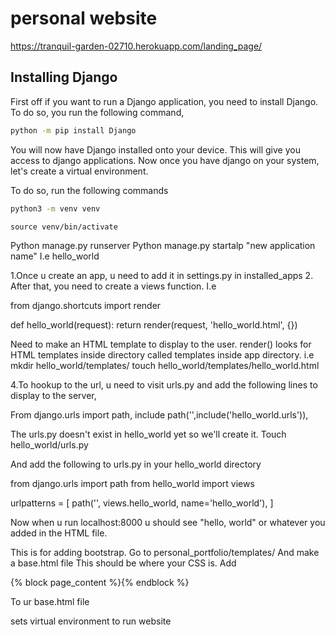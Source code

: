 # personal website
https://tranquil-garden-02710.herokuapp.com/landing_page/

## Installing Django

First off if you want to run a Django application, you need to install Django. To do so, you run the following command,
```bash
python -m pip install Django
```

You will now have Django installed onto your device. This will give you access to django applications. Now once you have django on your system, let's create a virtual environment.

To do so, run the following commands
```bash
python3 -m venv venv 
```
```
source venv/bin/activate
```

Python manage.py runserver Python manage.py startalp "new application name" I.e hello_world

1.Once u create an app, u need to add it in settings.py in installed_apps 2. After that, you need to create a views function. I.e

from django.shortcuts import render

def hello_world(request): return render(request, 'hello_world.html', {})

Need to make an HTML template to display to the user. render() looks for HTML templates inside directory called templates inside app directory.
i.e mkdir hello_world/templates/ touch hello_world/templates/hello_world.html

4.To hookup to the url, u need to visit urls.py and add the following lines to display to the server,

From django.urls import path, include path('',include('hello_world.urls')),

The urls.py doesn't exist in hello_world yet so we'll create it.
Touch hello_world/urls.py

And add the following to urls.py in your hello_world directory

from django.urls import path from hello_world import views

urlpatterns = [ path('', views.hello_world, name='hello_world'), ]

Now when u run localhost:8000 u should see "hello, world" or whatever you added in the HTML file.

This is for adding bootstrap. Go to personal_portfolio/templates/ And make a base.html file This should be where your CSS is.
Add

{% block page_content %}{% endblock %}

To ur base.html file

sets virtual environment to run website

